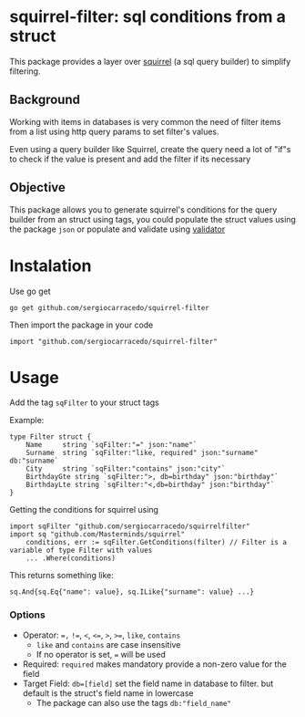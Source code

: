 # squirrel-filter: sql conditions from a struct
This package provides a layer over [squirrel](https://github.com/Masterminds/squirrel) (a sql query builder) to 
simplify filtering.

## Background
Working with items in databases is very common the need of filter items from a list using http query params to set 
filter's values.

Even using a query builder like Squirrel, create the query need a lot of "if"s to check if the value is present and 
add the filter if its necessary

## Objective 
This package allows you to generate squirrel's conditions for the query builder from an struct using tags, 
you could populate the struct values using the package `json` or populate and validate using [validator](https://github.com/go-playground/validator)


# Instalation
Use go get
```bach
go get github.com/sergiocarracedo/squirrel-filter
```
Then import the package in your code
```golang
import "github.com/sergiocarracedo/squirrel-filter"
```


# Usage
Add the tag `sqFilter` to your struct tags 

Example:
```golang
type Filter struct {
	Name     string `sqFilter:"=" json:"name"`
	Surname  string `sqFilter:"like, required" json:"surname" db:"surname`
	City     string `sqFilter:"contains" json:"city"`
	BirthdayGte string `sqFilter:">, db=birthday" json:"birthday"`
	BirthdayLte string `sqFilter:"<,db=birthday" json:"birthday"`
}
```

Getting the conditions for squirrel using
```golang
import sqFilter "github.com/sergiocarracedo/squirrelfilter"
import sq "github.com/Masterminds/squirrel"
    conditions, err := sqFilter.GetConditions(filter) // Filter is a variable of type Filter with values
	... .Where(conditions)
```
This returns something like: 
```golang
sq.And{sq.Eq{"name": value}, sq.ILike{"surname": value} ...}
```

### Options

* Operator: `=,` `!=`, `<`, `<=`, `>`, `>=`, `like`, `contains`
  * `like` and  `contains` are case insensitive 
  * If no operator is set, `=` will be used
* Required: `required` makes mandatory provide a non-zero value for the field
* Target Field: `db=[field]` set the field name in database to filter. but default is the struct's field name in lowercase
    * The package can also use the tags `db:"field_name"`
